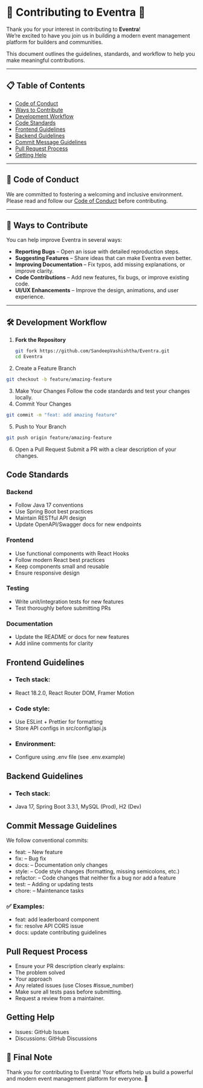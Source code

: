 # 🤝 Contributing to Eventra 🎉

Thank you for your interest in contributing to **Eventra**!  
We’re excited to have you join us in building a modern event management platform for builders and communities.  

This document outlines the guidelines, standards, and workflow to help you make meaningful contributions.

---

## 📋 Table of Contents

- [Code of Conduct](#-code-of-conduct)
- [Ways to Contribute](#-ways-to-contribute)
- [Development Workflow](#-development-workflow)
- [Code Standards](#-code-standards)
- [Frontend Guidelines](#-frontend-guidelines)
- [Backend Guidelines](#-backend-guidelines)
- [Commit Message Guidelines](#-commit-message-guidelines)
- [Pull Request Process](#-pull-request-process)
- [Getting Help](#-getting-help)

---

## 📜 Code of Conduct

We are committed to fostering a welcoming and inclusive environment.  
Please read and follow our [Code of Conduct](CODE_OF_CONDUCT.md) before contributing.

---

## 🌟 Ways to Contribute

You can help improve Eventra in several ways:

- **Reporting Bugs** – Open an issue with detailed reproduction steps.
- **Suggesting Features** – Share ideas that can make Eventra even better.
- **Improving Documentation** – Fix typos, add missing explanations, or improve clarity.
- **Code Contributions** – Add new features, fix bugs, or improve existing code.
- **UI/UX Enhancements** – Improve the design, animations, and user experience.

---

## 🛠️ Development Workflow

1. **Fork the Repository**
   ```bash
   git fork https://github.com/SandeepVashishtha/Eventra.git
   cd Eventra
2. Create a Feature Branch
```bash
git checkout -b feature/amazing-feature
```
3. Make Your Changes
Follow the code standards and test your changes locally.
4. Commit Your Changes
```bash
git commit -m "feat: add amazing feature"
```
5. Push to Your Branch
```bash
git push origin feature/amazing-feature
```
6. Open a Pull Request
Submit a PR with a clear description of your changes.

## Code Standards
### Backend
- Follow Java 17 conventions
- Use Spring Boot best practices
- Maintain RESTful API design
- Update OpenAPI/Swagger docs for new endpoints
### Frontend
- Use functional components with React Hooks
- Follow modern React best practices
- Keep components small and reusable
- Ensure responsive design

### Testing
- Write unit/integration tests for new features
- Test thoroughly before submitting PRs
### Documentation
- Update the README or docs for new features
- Add inline comments for clarity
##  Frontend Guidelines
- ### Tech stack:
- React 18.2.0, React Router DOM, Framer Motion
- ### Code style:
- Use ESLint + Prettier for formatting
- Store API configs in src/config/api.js
- ### Environment:
- Configure using .env file (see .env.example)

## Backend Guidelines
- ### Tech stack:
- Java 17, Spring Boot 3.3.1, MySQL (Prod), H2 (Dev)

## Commit Message Guidelines
We follow conventional commits:
- feat: – New feature
- fix: – Bug fix
- docs: – Documentation only changes
- style: – Code style changes (formatting, missing semicolons, etc.)
- refactor: – Code changes that neither fix a bug nor add a feature
- test: – Adding or updating tests
- chore: – Maintenance tasks

### ✅ Examples:
- feat: add leaderboard component
- fix: resolve API CORS issue
- docs: update contributing guidelines

## Pull Request Process
- Ensure your PR description clearly explains:
- The problem solved
- Your approach
- Any related issues (use Closes #issue_number)
- Make sure all tests pass before submitting.
- Request a review from a maintainer.

## Getting Help
- Issues: GitHub Issues
- Discussions: GitHub Discussions

## 🎉 Final Note
Thank you for contributing to Eventra!
Your efforts help us build a powerful and modern event management platform for everyone. 🚀
